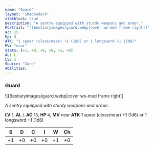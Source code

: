 ```yaml
---
name: "Guard"
layout: "Shadowdark"
statblock: true
Description: "A sentry equipped with sturdy weapons and armor."
Portrait: "[[Bestiaryimages/guard.webp|cover ws-med frame right]]"
ac: 15
hp: 4
ATK: "1 spear (close/near) +1 (1d6) or 1 longsword +1 (1d8)"
MV: "near"
Stats: [+1, +0, +0, +0, +1, +0]
AL: L
LV: 1
Source: "Core"
Abilities:
---
```


### Guard

![[Bestiaryimages/guard.webp|cover ws-med frame right]]

_A sentry equipped with sturdy weapons and armor._

**LV** 1, **AL** L
**AC** 15, **HP** 4, **MV** near
**ATK** 1 spear (close/near) +1 (1d6) or 1 longsword +1 (1d8)

|  S  |  D  |  C  |  I  |  W  |  Ch  |
|:---:|:---:|:---:|:---:|:---:|:----:|
| +1 | +0 | +0 | +0 | +1 | +0 |

